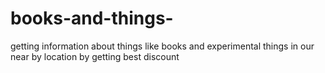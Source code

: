 # books-and-things-
getting information about things like books and experimental things in our near by location by getting best discount
